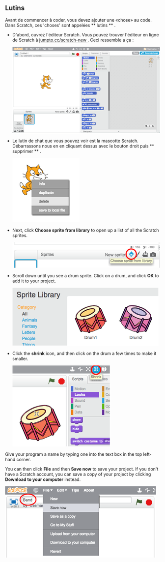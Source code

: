 ## Lutins

Avant de commencer à coder, vous devez ajouter une «chose» au code. Dans Scratch, ces 'choses' sont appelées ** lutins ** .

+ D'abord, ouvrez l'éditeur Scratch. Vous pouvez trouver l'éditeur en ligne de Scratch à <a href="http://jumpto.cc/scratch-new" target="_blank"> jumpto.cc/scratch-new </a> . Ceci ressemble a ça :
    
    ![screenshot](images/band-scratch.png)

+ Le lutin de chat que vous pouvez voir est la mascotte Scratch. Débarrassons nous en en cliquant dessus avec le bouton droit puis ** supprimer ** .
    
    ![screenshot](images/band-delete.png)

+ Next, click **Choose sprite from library** to open up a list of all the Scratch sprites.
    
    ![screenshot](images/band-sprite-library.png)

+ Scroll down until you see a drum sprite. Click on a drum, and click **OK** to add it to your project.
    
    ![screenshot](images/band-sprite-drum.png)

+ Click the **shrink** icon, and then click on the drum a few times to make it smaller.
    
    ![screenshot](images/band-shrink.png)

Give your program a name by typing one into the text box in the top left-hand corner.

You can then click **File** and then **Save now** to save your project. If you don't have a Scratch account, you can save a copy of your project by clicking **Download to your computer** instead.

![screenshot](images/band-save.png)